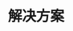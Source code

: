 ---
containerClass: home
home: true
title: 解决方案
icon: home
bgImage: https://theme-hope-assets.vuejs.press/bg/9-light.svg
bgImageDark: https://theme-hope-assets.vuejs.press/bg/9-dark.svg
bgImageStyle:
  background-attachment: fixed
heroText: 郑振宁
tagline: 👨🏻‍💻 计算机科学与技术 后端开发 2017年-至今 </br> </br> 没有银弹 🚀
actions:
  - text: Github
    link: https://github.com/zhengzhenning
    icon: icon-github
    type: primary

  - text: Gitee
    icon: icon-Gitee
    link: https://gitee.com/yibu_zzn


highlights:
  - header: 解决方案
    description: 
    features:
      - title: 微服务示例程序
        icon: icon-fangan
        details:  <code> Spring Boot </code> <code> SpringCloud </code> <code> RabbitMQ </code> <code> Redis </code> <code> MongoDB </code> 基于开源项目 piggymetrics 搭建微服务
        link:  /解决方案/微服务体验服.md
      - title: 认证授权
        icon: icon-fangan
        details:   <code>Spring Security</code> <code>OAuth2</code> <code>JWT</code>
        link: 
      - title: 直播间打赏
        icon: icon-fangan
        details:  <code>Spring Boot(2.0.3)</code> <code>RabbitMQ</code> <code>Redis</code> 直播间礼物系统的特点有：数据一致性要求高、实时性要求高、安全性要求高、消息重要性高、关联模块多（排行榜、用户等级等）  
        link:  /解决方案/直播打赏.md




copyright: true
footer: 🇨🇳 高举中国特色社会主义伟大旗帜 </br> 💪 为实现强国建设、民族复兴伟业奋斗终身 
---